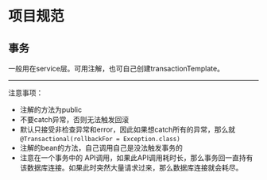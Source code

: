 # 项目规范

## 事务

一般用在service层。可用注解，也可自己创建transactionTemplate。

---

注意事项：

- 注解的方法为public
- 不要catch异常，否则无法触发回滚
- 默认只接受非检查异常和error，因此如果想catch所有的异常，那么就 `@Transactional(rollbackFor = Exception.class)`
- 注解的bean的方法，自己调用自己是没法触发事务的
- 注意在一个事务中的 API调用，如果此API调用耗时长，那么事务回一直持有该数据库连接。如果此时突然大量请求过来，那么数据库连接就会耗尽。